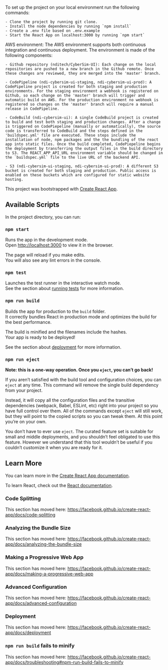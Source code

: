 To set up the project on your local environment run the following commands:

    - Clone the project by running git clone.
    - Install the node dependencies by running `npm install`
    - Create a .env file based on .env.example
    - Start the React App on localhost:3000 by running `npm start`

AWS environment:
The AWS environment supports both continuous integration and continuous deployment. The environment is made of the following components:

    - Github repository (nditech/CyberSim-UI): Each change on the local repositories are pushed to a new branch in the Github remote. Once these changes are reviewed, they are merged into the 'master' branch.

    - CodePipeline (ndi-cybersim-ui-staging, ndi-cybersim-ui-prod): A CodePipeline project is created for both staging and production environments. For the staging environment a webhook is registered on Github, so each change on the 'master' branch will trigger and automatic build on AWS. For the production environment no webhook is registered so changes on the 'master' branch will require a manual release in CodePipeline.

    - CodeBuild (ndi-cybersim-ui): A single CodeBuild project is created to build and test both staging and production changes. After a change is triggered on CodePiepeline (manually or automatically), the source code is transferred to CodeBuild and the steps defined in the 'buildspec.yml' file are executed. These steps include the installation of node, npm packages and the the bundling of the react app into static files. Once the build completed, CodePiepeline begins the deployment by transferring the output files in the build directory to S3. The REACT_APP_API_URL environment variable should be changed in the `buildspec.yml` file to the live URL of the backend API.

    - S3 (ndi-cybersim-ui-staging, ndi-cybersim-ui-prod): A different S3 bucket is created for both staging and production. Public access is enabled on these buckets which are configured for static website hosting.

This project was bootstrapped with [Create React App](https://github.com/facebook/create-react-app).

## Available Scripts

In the project directory, you can run:

### `npm start`

Runs the app in the development mode.<br />
Open [http://localhost:3000](http://localhost:3000) to view it in the browser.

The page will reload if you make edits.<br />
You will also see any lint errors in the console.

### `npm test`

Launches the test runner in the interactive watch mode.<br />
See the section about [running tests](https://facebook.github.io/create-react-app/docs/running-tests) for more information.

### `npm run build`

Builds the app for production to the `build` folder.<br />
It correctly bundles React in production mode and optimizes the build for the best performance.

The build is minified and the filenames include the hashes.<br />
Your app is ready to be deployed!

See the section about [deployment](https://facebook.github.io/create-react-app/docs/deployment) for more information.

### `npm run eject`

**Note: this is a one-way operation. Once you `eject`, you can’t go back!**

If you aren’t satisfied with the build tool and configuration choices, you can `eject` at any time. This command will remove the single build dependency from your project.

Instead, it will copy all the configuration files and the transitive dependencies (webpack, Babel, ESLint, etc) right into your project so you have full control over them. All of the commands except `eject` will still work, but they will point to the copied scripts so you can tweak them. At this point you’re on your own.

You don’t have to ever use `eject`. The curated feature set is suitable for small and middle deployments, and you shouldn’t feel obligated to use this feature. However we understand that this tool wouldn’t be useful if you couldn’t customize it when you are ready for it.

## Learn More

You can learn more in the [Create React App documentation](https://facebook.github.io/create-react-app/docs/getting-started).

To learn React, check out the [React documentation](https://reactjs.org/).

### Code Splitting

This section has moved here: https://facebook.github.io/create-react-app/docs/code-splitting

### Analyzing the Bundle Size

This section has moved here: https://facebook.github.io/create-react-app/docs/analyzing-the-bundle-size

### Making a Progressive Web App

This section has moved here: https://facebook.github.io/create-react-app/docs/making-a-progressive-web-app

### Advanced Configuration

This section has moved here: https://facebook.github.io/create-react-app/docs/advanced-configuration

### Deployment

This section has moved here: https://facebook.github.io/create-react-app/docs/deployment

### `npm run build` fails to minify

This section has moved here: https://facebook.github.io/create-react-app/docs/troubleshooting#npm-run-build-fails-to-minify
